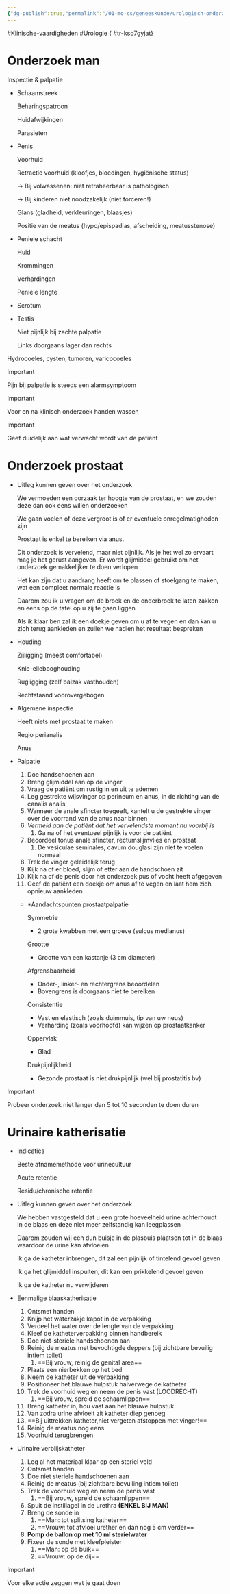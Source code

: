 ```yaml
---
{"dg-publish":true,"permalink":"/01-mo-cs/geneeskunde/urologisch-onderzoek/","noteIcon":"","created":"2024-11-24T10:56:25.312+01:00","updated":"2024-12-29T13:58:44.650+01:00"}
---
```


#Klinische-vaardigheden #Urologie
{ #tr-kso7gyjat}


# Onderzoek man

Inspectie & palpatie

- Schaamstreek
    
    Beharingspatroon
    
    Huidafwijkingen
    
    Parasieten

- Penis
    
    Voorhuid
    
    Retractie voorhuid (kloofjes, bloedingen, hygiënische status)
    
    → Bij volwassenen: niet retraheerbaar is pathologisch
    
    → Bij kinderen niet noodzakelijk (niet forceren!)
    
    Glans (gladheid, verkleuringen, blaasjes)
    
    Positie van de meatus (hypo/epispadias, afscheiding, meatusstenose)

- Peniele schacht
    
    Huid
    
    Krommingen
    
    Verhardingen
    
    Peniele lengte

- Scrotum
- Testis
    
    Niet pijnlijk bij zachte palpatie
    
    Links doorgaans lager dan rechts


Hydrocoeles, cysten, tumoren, varicocoeles

> [!important]  
> Pijn bij palpatie is steeds een alarmsymptoom  
  
> [!important]  
> Voor en na klinisch onderzoek handen wassen  
  
> [!important]  
> Geef duidelijk aan wat verwacht wordt van de patiënt  

# Onderzoek prostaat

- Uitleg kunnen geven over het onderzoek
    
    We vermoeden een oorzaak ter hoogte van de prostaat, en we zouden deze dan ook eens willen onderzoeken
    
    We gaan voelen of deze vergroot is of er eventuele onregelmatigheden zijn
    
    Prostaat is enkel te bereiken via anus.
    
    Dit onderzoek is vervelend, maar niet pijnlijk. Als je het wel zo ervaart mag je het gerust aangeven. Er wordt glijmiddel gebruikt om het onderzoek gemakkelijker te doen verlopen
    
    Het kan zijn dat u aandrang heeft om te plassen of stoelgang te maken, wat een compleet normale reactie is
    
    Daarom zou ik u vragen om de broek en de onderbroek te laten zakken en eens op de tafel op u zij te gaan liggen
    
    Als ik klaar ben zal ik een doekje geven om u af te vegen en dan kan u zich terug aankleden en zullen we nadien het resultaat bespreken

- Houding
    
    Zijligging (meest comfortabel)
    
    Knie-ellebooghouding
    
    Rugligging (zelf balzak vasthouden)
    
    Rechtstaand voorovergebogen

- Algemene inspectie
    
    Heeft niets met prostaat te maken
    
    Regio perianalis
    
    Anus

- Palpatie
    
    1. Doe handschoenen aan
    2. Breng glijmiddel aan op de vinger
    3. Vraag de patiënt om rustig in en uit te ademen
    4. Leg gestrekte wijsvinger op perineum en anus, in de richting van de canalis analis
    5. Wanneer de anale sfincter toegeeft, kantelt u de gestrekte vinger over de voorrand van de anus naar binnen
    6. _Vermeld aan de patiënt dat het vervelendste moment nu voorbij is_
        1. Ga na of het eventueel pijnlijk is voor de patiënt
    7. Beoordeel tonus anale sfincter, rectumslijmvlies en prostaat
        1. De vesiculae seminales, cavum douglasi zijn niet te voelen normaal
    8. Trek de vinger geleidelijk terug
    9. Kijk na of er bloed, slijm of etter aan de handschoen zit
    10. Kijk na of de penis door het onderzoek pus of vocht heeft afgegeven
    11. Geef de patiënt een doekje om anus af te vegen en laat hem zich opnieuw aankleden

    - *Aandachtspunten prostaatpalpatie
        
        Symmetrie
        - 2 grote kwabben met een groeve (sulcus medianus)
        
        Grootte
        - Grootte van een kastanje (3 cm diameter)
        
        Afgrensbaarheid
        - Onder-, linker- en rechtergrens beoordelen
        - Bovengrens is doorgaans niet te bereiken
        
        Consistentie
        - Vast en elastisch (zoals duimmuis, tip van uw neus)
        - Verharding (zoals voorhoofd) kan wijzen op prostaatkanker
        
        Oppervlak
        - Glad
        
        Drukpijnlijkheid
        - Gezonde prostaat is niet drukpijnlijk (wel bij prostatitis bv)

> [!important]  
> Probeer onderzoek niet langer dan 5 tot 10 seconden te doen duren  

# Urinaire katherisatie

- Indicaties
    
    Beste afnamemethode voor urinecultuur
    
    Acute retentie
    
    Residu/chronische retentie

- Uitleg kunnen geven over het onderzoek
    
    We hebben vastgesteld dat u een grote hoeveelheid urine achterhoudt in de blaas en deze niet meer zelfstandig kan leegplassen
    
    Daarom zouden wij een dun buisje in de plasbuis plaatsen tot in de blaas waardoor de urine kan afvloeien
    
    Ik ga de katheter inbrengen, dit zal een pijnlijk of tintelend gevoel geven
    
    Ik ga het glijmiddel inspuiten, dit kan een prikkelend gevoel geven
    
    Ik ga de katheter nu verwijderen

- Eenmalige blaaskatherisatie
    1. Ontsmet handen
    2. Knijp het waterzakje kapot in de verpakking
    3. Verdeel het water over de lengte van de verpakking
    4. Kleef de katheterverpakking binnen handbereik
    5. Doe niet-steriele handschoenen aan
    6. Reinig de meatus met bevochtigde deppers (bij zichtbare bevuilig intiem toilet)
        1. ==Bij vrouw, reinig de genital area==
    7. Plaats een nierbekken op het bed
    8. Neem de katheter uit de verpakking
    9. Positioneer het blauwe hulpstuk halverwege de katheter
    10. Trek de voorhuid weg en neem de penis vast (LOODRECHT)
        1. ==Bij vrouw, spreid de schaamlippen==
    11. Breng katheter in, hou vast aan het blauwe hulpstuk
    12. Van zodra urine afvloeit zit katheter diep genoeg
    13. ==Bij uittrekken katheter,niet vergeten afstoppen met vinger!==
    14. Reinig de meatus nog eens
    15. Voorhuid terugbrengen

- Urinaire verblijskatheter
    1. Leg al het materiaal klaar op een steriel veld
    2. Ontsmet handen
    3. Doe niet steriele handschoenen aan
    4. Reinig de meatus (bij zichtbare bevuiling intiem toilet)
    5. Trek de voorhuid weg en neem de penis vast
        1. ==Bij vrouw, spreid de schaamlippen==
    6. Spuit de instillagel in de urethra **(ENKEL BIJ MAN)**
    7. Breng de sonde in
        1. ==Man: tot splitsing katheter==
        2. ==Vrouw: tot afvloei urether en dan nog 5 cm verder==
    8. **Pomp de ballon op met 10 ml sterielwater**
    9. Fixeer de sonde met kleefpleister
        1. ==Man: op de buik==
        2. ==Vrouw: op de dij==    


> [!important]  
> Voor elke actie zeggen wat je gaat doen